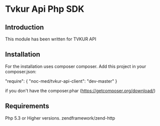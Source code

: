 Tvkur Api Php SDK
=======================
Introduction
------------
This module has been written for TVKUR API

Installation
------------

For the installation uses composer composer. Add this project in your composer.json:


"require": {
    "noc-med/tvkur-api-client": "dev-master"
}


if you don't have the composer.phar (https://getcomposer.org/download/)

Requirements
----------------

Php 5.3 or Higher versions.
zendframework/zend-http
